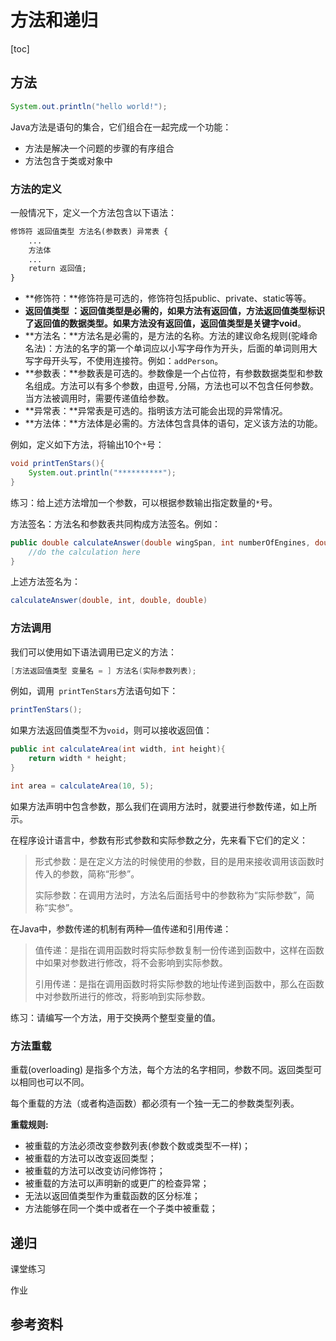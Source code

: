 # 方法和递归

[toc]



## 方法

```java
System.out.println("hello world!");
```

Java方法是语句的集合，它们组合在一起完成一个功能：

- 方法是解决一个问题的步骤的有序组合
- 方法包含于类或对象中



### 方法的定义

一般情况下，定义一个方法包含以下语法：

```txt
修饰符 返回值类型 方法名(参数表) 异常表 {
    ...
    方法体
    ...
    return 返回值;
}
```

- **修饰符：**修饰符是可选的，修饰符包括public、private、static等等。
- **返回值类型 ：**返回值类型是必需的，如果方法有返回值，方法返回值类型标识了返回值的数据类型。如果方法没有返回值，返回值类型是关键字**void**。
- **方法名：**方法名是必需的，是方法的名称。方法的建议命名规则(驼峰命名法)：方法的名字的第一个单词应以小写字母作为开头，后面的单词则用大写字母开头写，不使用连接符。例如：`addPerson`。
- **参数表：**参数表是可选的。参数像是一个占位符，有参数数据类型和参数名组成。方法可以有多个参数，由逗号`,`分隔，方法也可以不包含任何参数。当方法被调用时，需要传递值给参数。
- **异常表：**异常表是可选的。指明该方法可能会出现的异常情况。
- **方法体：**方法体是必需的。方法体包含具体的语句，定义该方法的功能。

例如，定义如下方法，将输出10个`*`号：

```java
void printTenStars(){
    System.out.println("**********");
}
```

练习：给上述方法增加一个参数，可以根据参数输出指定数量的`*`号。

方法签名：方法名和参数表共同构成方法签名。例如：

```java
public double calculateAnswer(double wingSpan, int numberOfEngines, double length, double grossTons) {
    //do the calculation here
}
```

上述方法签名为：

```java
calculateAnswer(double, int, double, double)
```



### 方法调用

我们可以使用如下语法调用已定义的方法：

```java
[方法返回值类型 变量名 = ] 方法名(实际参数列表);
```

例如，调用` printTenStars`方法语句如下：

```java
printTenStars();
```

如果方法返回值类型不为`void`，则可以接收返回值：

```java
public int calculateArea(int width, int height){
    return width * height;
}

int area = calculateArea(10, 5);
```

如果方法声明中包含参数，那么我们在调用方法时，就要进行参数传递，如上所示。

在程序设计语言中，参数有形式参数和实际参数之分，先来看下它们的定义：

> 形式参数：是在定义方法的时候使用的参数，目的是用来接收调用该函数时传入的参数，简称“形参”。
>
> 实际参数：在调用方法时，方法名后面括号中的参数称为“实际参数”，简称“实参”。

在Java中，参数传递的机制有两种—值传递和引用传递：

> 值传递：是指在调用函数时将实际参数复制一份传递到函数中，这样在函数中如果对参数进行修改，将不会影响到实际参数。
>
> 引用传递：是指在调用函数时将实际参数的地址传递到函数中，那么在函数中对参数所进行的修改，将影响到实际参数。



练习：请编写一个方法，用于交换两个整型变量的值。



### 方法重载

重载(overloading) 是指多个方法，每个方法的名字相同，参数不同。返回类型可以相同也可以不同。

每个重载的方法（或者构造函数）都必须有一个独一无二的参数类型列表。

**重载规则:**

- 被重载的方法必须改变参数列表(参数个数或类型不一样)；
- 被重载的方法可以改变返回类型；
- 被重载的方法可以改变访问修饰符；
- 被重载的方法可以声明新的或更广的检查异常；
- 无法以返回值类型作为重载函数的区分标准；
- 方法能够在同一个类中或者在一个子类中被重载；





## 递归

课堂练习

作业

## 参考资料